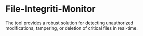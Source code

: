 # File-Integriti-Monitor
The tool provides a robust solution for detecting unauthorized modifications, tampering, or deletion of critical files in real-time.
